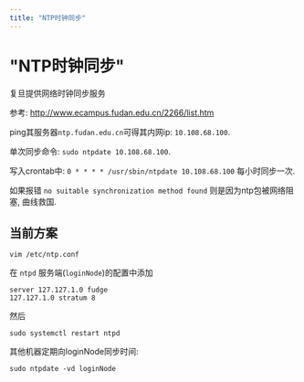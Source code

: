 ```yaml
---
title: "NTP时钟同步"
---
```


# "NTP时钟同步"

复旦提供网络时钟同步服务

参考: http://www.ecampus.fudan.edu.cn/2266/list.htm


ping其服务器`ntp.fudan.edu.cn`可得其内网ip: `10.108.68.100`.

单次同步命令: `sudo ntpdate 10.108.68.100`.

写入crontab中: `0 * * * * /usr/sbin/ntpdate 10.108.68.100` 每小时同步一次.

如果报错 `no suitable synchronization method found` 则是因为ntp包被网络阻塞, 曲线救国.

## 当前方案

~~~
vim /etc/ntp.conf
~~~

在 `ntpd` 服务端(`loginNode`)的配置中添加

~~~
server 127.127.1.0 fudge
127.127.1.0 stratum 8 
~~~

然后

~~~
sudo systemctl restart ntpd
~~~

其他机器定期向loginNode同步时间:

~~~
sudo ntpdate -vd loginNode
~~~
